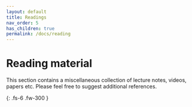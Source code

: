 ```yaml
---
layout: default
title: Readings
nav_order: 5
has_children: true
permalink: /docs/reading
---
```


# Reading material

This section contains a miscellaneous collection of lecture notes, videos, papers etc. Please feel free to suggest additional references.

{: .fs-6 .fw-300 }













